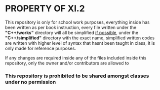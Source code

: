 <h1>PROPERTY OF XI.2</h1>

This repository is only for school work purposes, everything inside has been written as per book instruction, every file written under the <b>"C++/works"</b> directory will all be simplified <u>if possible</u>, under the <b>"C++/simplified"</b> directory with the exact name, simplified written codes are written with higher level of syntax that hasnt been taught in class, it is only made for reference purposes.

If any changes are required inside any of the files included inside this repository, only the owner and/or contributors are allowed to

<h3>This repository is prohibited to be shared amongst classes under no permission</h3>
